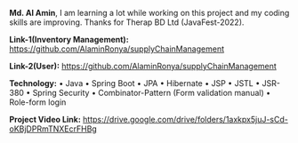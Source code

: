 **Md. Al Amin**,
I am learning a lot while working on this project 
and my coding skills are improving. Thanks for 
Therap BD Ltd (JavaFest-2022).

**Link-1(Inventory Management):** 
https://github.com/AlaminRonya/supplyChainManagement

**Link-2(User):** 
https://github.com/AlaminRonya/supplyChainManagement

**Technology:**
  • Java 
  • Spring Boot
  • JPA 
  • Hibernate 
  • JSP
  • JSTL
  • JSR-380
  • Spring Security
  • Combinator-Pattern (Form validation manual) 
  • Role-form login

**Project Video Link:** https://drive.google.com/drive/folders/1axkpx5juJ-sCd-oKBjDPRmTNXEcrFHBg
